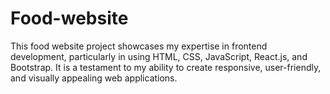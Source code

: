 # Food-website
This food website project showcases my expertise in frontend development, particularly in using HTML, CSS, JavaScript, React.js, and Bootstrap. It is a testament to my ability to create responsive, user-friendly, and visually appealing web applications.
